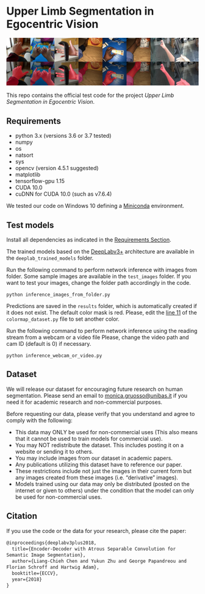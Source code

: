 # Upper Limb Segmentation in Egocentric Vision

![teaser](teaser.png)

This repo contains the official test code for the project _Upper Limb Segmentation in Egocentric Vision_.

## Requirements
- python 3.x (versions 3.6 or 3.7 tested)
- numpy
- os
- natsort
- sys
- opencv (version 4.5.1 suggested)
- matplotlib
- tensorflow-gpu 1.15
- CUDA 10.0 
- cuDNN for CUDA 10.0 (such as v7.6.4)

We tested our code on Windows 10 defining a [Miniconda](https://docs.conda.io/en/latest/miniconda.html) environment.

## Test models
Install all dependencies as indicated in the [Requirements Section](#requirements).

The trained models based on the [DeepLabv3+](https://arxiv.org/pdf/1802.02611.pdf) architecture are available in the `deeplab_trained_models` folder.

Run the following command to perform network inference with images from folder. Some sample images are available in the `test_images` folder.
If you want to test your images, change the folder path accordingly in the code.
```
python inference_images_from_folder.py
```
Predictions are saved in the `results` folder, which is automatically created if it does not exist.
The default color mask is red. Please, edit the [line 11](https://github.com/Unibas3D/Upper-Limb-Segmentation/blob/966be7448555870b9a9466d9db06da6601a61a88/dataset_colormap.py#L11) of the `colormap_dataset.py` file to set another color. 

Run the following command to perform network inference using the reading stream from a webcam or a video file
Please, change the video path and cam ID (default is 0) if necessary.
```
python inference_webcam_or_video.py
```

## Dataset

We will release our dataset for encouraging future research on human segmentation. 
Please send an email to monica.gruosso@unibas.it if you need it for academic research and non-commercial purposes.

Before requesting our data, please verify that you understand and agree to comply with the following:
- This data may ONLY be used for non-commercial uses (This also means that it cannot be used to train models for commercial use).
- You may NOT redistribute the dataset. This includes posting it on a website or sending it to others.
- You may include images from our dataset in academic papers.
- Any publications utilizing this dataset have to reference our paper.
- These restrictions include not just the images in their current form but any images created from these images (i.e. “derivative” images).
- Models trained using our data may only be distributed (posted on the internet or given to others) under the condition that the model can only be used for non-commercial uses.

## Citation
If you use the code or the data for your research, please cite the paper:

```
@inproceedings{deeplabv3plus2018,
  title={Encoder-Decoder with Atrous Separable Convolution for Semantic Image Segmentation},
  author={Liang-Chieh Chen and Yukun Zhu and George Papandreou and Florian Schroff and Hartwig Adam},
  booktitle={ECCV},
  year={2018}
}
```

